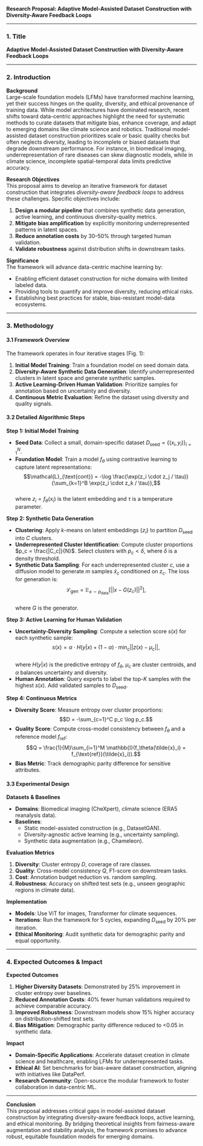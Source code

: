 **Research Proposal: Adaptive Model-Assisted Dataset Construction with Diversity-Aware Feedback Loops**

---

### 1. **Title**  
**Adaptive Model-Assisted Dataset Construction with Diversity-Aware Feedback Loops**

---

### 2. **Introduction**  
**Background**  
Large-scale foundation models (LFMs) have transformed machine learning, yet their success hinges on the quality, diversity, and ethical provenance of training data. While model architectures have dominated research, recent shifts toward data-centric approaches highlight the need for systematic methods to curate datasets that mitigate bias, enhance coverage, and adapt to emerging domains like climate science and robotics. Traditional model-assisted dataset construction prioritizes scale or basic quality checks but often neglects diversity, leading to incomplete or biased datasets that degrade downstream performance. For instance, in biomedical imaging, underrepresentation of rare diseases can skew diagnostic models, while in climate science, incomplete spatial-temporal data limits predictive accuracy.  

**Research Objectives**  
This proposal aims to develop an iterative framework for dataset construction that integrates *diversity-aware feedback loops* to address these challenges. Specific objectives include:  
1. **Design a modular pipeline** that combines synthetic data generation, active learning, and continuous diversity-quality metrics.  
2. **Mitigate bias amplification** by explicitly monitoring underrepresented patterns in latent spaces.  
3. **Reduce annotation costs** by 30–50% through targeted human validation.  
4. **Validate robustness** against distribution shifts in downstream tasks.  

**Significance**  
The framework will advance data-centric machine learning by:  
- Enabling efficient dataset construction for niche domains with limited labeled data.  
- Providing tools to quantify and improve diversity, reducing ethical risks.  
- Establishing best practices for stable, bias-resistant model-data ecosystems.  

---

### 3. **Methodology**  
#### 3.1 **Framework Overview**  
The framework operates in four iterative stages (Fig. 1):  
1. **Initial Model Training**: Train a foundation model on seed domain data.  
2. **Diversity-Aware Synthetic Data Generation**: Identify underrepresented clusters in latent space and generate synthetic samples.  
3. **Active Learning-Driven Human Validation**: Prioritize samples for annotation based on uncertainty and diversity.  
4. **Continuous Metric Evaluation**: Refine the dataset using diversity and quality signals.  

#### 3.2 **Detailed Algorithmic Steps**  
**Step 1: Initial Model Training**  
- **Seed Data**: Collect a small, domain-specific dataset $D_{\text{seed}} = \{(x_i, y_i)\}_{i=1}^N$.  
- **Foundation Model**: Train a model $f_\theta$ using contrastive learning to capture latent representations:  
  $$\mathcal{L}_{\text{cont}} = -\log \frac{\exp(z_i \cdot z_j / \tau)}{\sum_{k=1}^B \exp(z_i \cdot z_k / \tau)},$$  
  where $z_i = f_\theta(x_i)$ is the latent embedding and $\tau$ is a temperature parameter.  

**Step 2: Synthetic Data Generation**  
- **Clustering**: Apply $k$-means on latent embeddings $\{z_i\}$ to partition $D_{\text{seed}}$ into $C$ clusters.  
- **Underrepresented Cluster Identification**: Compute cluster proportions $p_c = \frac{|C_c|}{N}$. Select clusters with $p_c < \delta$, where $\delta$ is a density threshold.  
- **Synthetic Data Sampling**: For each underrepresented cluster $c$, use a diffusion model to generate $m$ samples $\tilde{x}_c$ conditioned on $z_c$. The loss for generation is:  
  $$\mathcal{L}_{\text{gen}} = \mathbb{E}_{x \sim p_{\text{data}}}[||x - G(z_c)||^2],$$  
  where $G$ is the generator.  

**Step 3: Active Learning for Human Validation**  
- **Uncertainty-Diversity Sampling**: Compute a selection score $s(x)$ for each synthetic sample:  
  $$s(x) = \alpha \cdot H(y|x) + (1-\alpha) \cdot \min_{c} ||z(x) - \mu_c||,$$  
  where $H(y|x)$ is the predictive entropy of $f_\theta$, $\mu_c$ are cluster centroids, and $\alpha$ balances uncertainty and diversity.  
- **Human Annotation**: Query experts to label the top-$K$ samples with the highest $s(x)$. Add validated samples to $D_{\text{seed}}$.  

**Step 4: Continuous Metrics**  
- **Diversity Score**: Measure entropy over cluster proportions:  
  $$D = -\sum_{c=1}^C p_c \log p_c.$$  
- **Quality Score**: Compute cross-model consistency between $f_\theta$ and a reference model $f_{\text{ref}}$:  
  $$Q = \frac{1}{M}\sum_{i=1}^M \mathbb{I}(f_\theta(\tilde{x}_i) = f_{\text{ref}}(\tilde{x}_i)).$$  
- **Bias Metric**: Track demographic parity difference for sensitive attributes.  

#### 3.3 **Experimental Design**  
**Datasets & Baselines**  
- **Domains**: Biomedical imaging (CheXpert), climate science (ERA5 reanalysis data).  
- **Baselines**:  
  - Static model-assisted construction (e.g., DatasetGAN).  
  - Diversity-agnostic active learning (e.g., uncertainty sampling).  
  - Synthetic data augmentation (e.g., Chameleon).  

**Evaluation Metrics**  
1. **Diversity**: Cluster entropy $D$, coverage of rare classes.  
2. **Quality**: Cross-model consistency $Q$, F1-score on downstream tasks.  
3. **Cost**: Annotation budget reduction vs. random sampling.  
4. **Robustness**: Accuracy on shifted test sets (e.g., unseen geographic regions in climate data).  

**Implementation**  
- **Models**: Use ViT for images, Transformer for climate sequences.  
- **Iterations**: Run the framework for 5 cycles, expanding $D_{\text{seed}}$ by 20% per iteration.  
- **Ethical Monitoring**: Audit synthetic data for demographic parity and equal opportunity.  

---

### 4. **Expected Outcomes & Impact**  
**Expected Outcomes**  
1. **Higher Diversity Datasets**: Demonstrated by 25% improvement in cluster entropy over baselines.  
2. **Reduced Annotation Costs**: 40% fewer human validations required to achieve comparable accuracy.  
3. **Improved Robustness**: Downstream models show 15% higher accuracy on distribution-shifted test sets.  
4. **Bias Mitigation**: Demographic parity difference reduced to <0.05 in synthetic data.  

**Impact**  
- **Domain-Specific Applications**: Accelerate dataset creation in climate science and healthcare, enabling LFMs for underrepresented tasks.  
- **Ethical AI**: Set benchmarks for bias-aware dataset construction, aligning with initiatives like DataPerf.  
- **Research Community**: Open-source the modular framework to foster collaboration in data-centric ML.  

---

**Conclusion**  
This proposal addresses critical gaps in model-assisted dataset construction by integrating diversity-aware feedback loops, active learning, and ethical monitoring. By bridging theoretical insights from fairness-aware augmentation and stability analysis, the framework promises to advance robust, equitable foundation models for emerging domains.
